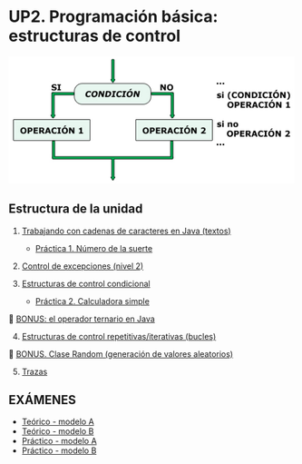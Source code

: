 
# UP2. Programación básica: estructuras de control

![control](comtrol.jpg)

## Estructura de la unidad
1.  [Trabajando con cadenas de caracteres en Java (textos)](https://pbendom3.github.io/prog-1cfgs-daw/ups/UP2/2_1_cadenas/index.html)

      - [Práctica 1. Número de la suerte](Práctica1_Número_de_la_suerte.pdf)
     
2.  [Control de excepciones (nivel 2)](https://pbendom3.github.io/prog-1cfgs-daw/ups/UP2/2_2_excepciones/index.html)
3.  [Estructuras de control condicional](https://pbendom3.github.io/prog-1cfgs-daw/ups/UP2/2_3_condicionales/index.html)

      - [Práctica 2. Calculadora simple](Práctica_2_Calculadora.pdf)

:gift: [BONUS: el operador ternario en Java](https://pbendom3.github.io/prog-1cfgs-daw/ups/UP2/2_4_ternario/index.html)

4.  [Estructuras de control repetitivas/iterativas (bucles)]()
   
:gift: [BONUS. Clase Random (generación de valores aleatorios)]()
   
5.  [Trazas]()
   
## EXÁMENES
- [Teórico - modelo A](1_EXAMEN_TEÓRICO_UD2_DAM.pdf)
- [Teórico - modelo B](2_EXAMEN_TEÓRICO_UD2_DAW.pdf)
- [Práctico - modelo A](3_EXAMEN_PRÁCTICO_UD2_A.pdf)
- [Práctico - modelo B](4_EXAMEN_PRÁCTICO_UD2_B.pdf)
